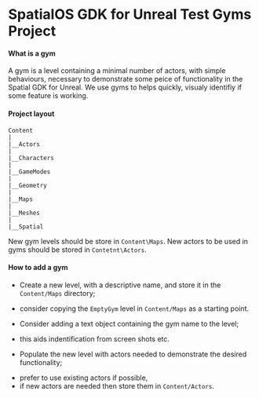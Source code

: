 # SpatialOS GDK for Unreal Test Gyms Project 

#### What is a gym
A gym is a level containing a minimal number of actors, with simple behaviours, necessary to demonstrate some peice of functionality in the Spatial GDK for Unreal.
We use gyms to helps quickly, visualy identifiy if some feature is working.

#### Project layout
```
Content
|
|__Actors
|
|__Characters
|
|__GameModes
|
|__Geometry
|
|__Maps
|
|__Meshes
|
|__Spatial
```

New gym levels should be store in `Content\Maps`.
New actors to be used in gyms should be stored in `Contetnt\Actors`.

#### How to add a gym 
* Create a new level, with a descriptive name, and store it in the `Content/Maps` directory;
 - consider copying the `EmptyGym` level in `Content/Maps` as a starting point.
* Consider adding a text object containing the gym name to the level;
 - this aids indentification from screen shots etc.
* Populate the new level with actors needed to demonstrate the desired functionality;
 - prefer to use existing actors if possible,
 - if new actors are needed then store them in `Content/Actors`.
